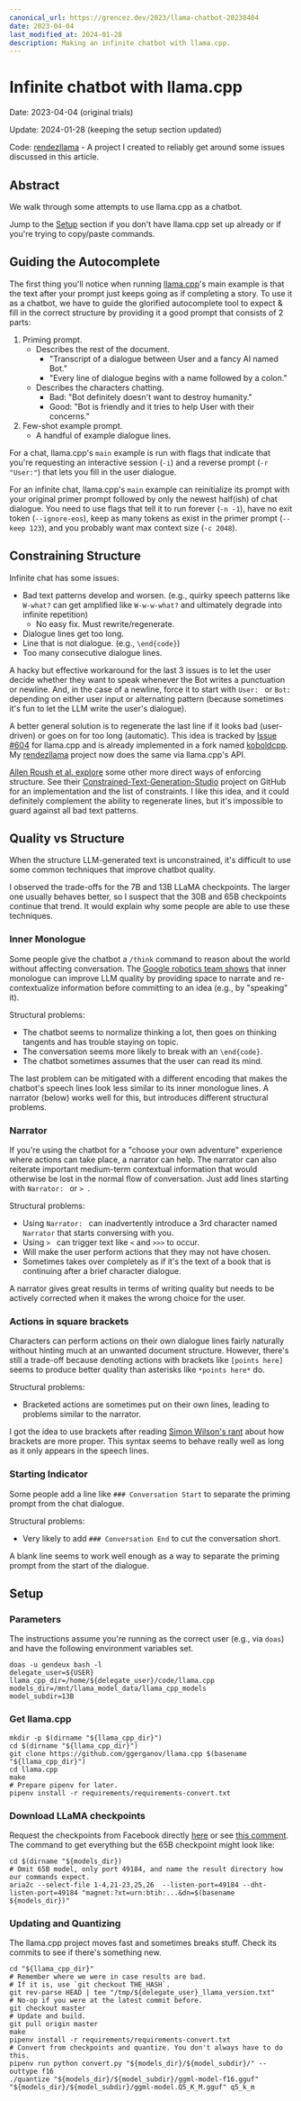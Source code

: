 ```yaml
---
canonical_url: https://grencez.dev/2023/llama-chatbot-20230404
date: 2023-04-04
last_modified_at: 2024-01-28
description: Making an infinite chatbot with llama.cpp.
---
```


# Infinite chatbot with llama.cpp

Date: 2023-04-04 (original trials)

Update: 2024-01-28 (keeping the setup section updated)

Code: [rendezllama](https://github.com/rendezqueue/rendezllama) - A project I created to reliably get around some issues discussed in this article.

## Abstract
We walk through some attempts to use llama.cpp as a chatbot.

Jump to the [Setup](#setup) section if you don't have llama.cpp set up already or if you're trying to copy/paste commands.

## Guiding the Autocomplete
The first thing you'll notice when running [llama.cpp](https://github.com/ggerganov/llama.cpp)'s main example is that the text after your prompt just keeps going as if completing a story.
To use it as a chatbot, we have to guide the glorified autocomplete tool to expect & fill in the correct structure by providing it a good prompt that consists of 2 parts:
1. Priming prompt.
   - Describes the rest of the document.
     - "Transcript of a dialogue between User and a fancy AI named Bot."
     - "Every line of dialogue begins with a name followed by a colon."
   - Describes the characters chatting.
     - Bad: "Bot definitely doesn't want to destroy humanity."
     - Good: "Bot is friendly and it tries to help User with their concerns."
2. Few-shot example prompt.
   - A handful of example dialogue lines.

For a chat, llama.cpp's `main` example is run with flags that indicate that you're requesting an interactive session (`-i`) and a reverse prompt (`-r "User:"`) that lets you fill in the user dialogue.

For an infinite chat, llama.cpp's `main` example can reinitialize its prompt with your original primer prompt followed by only the newest half(ish) of chat dialogue.
You need to use flags that tell it to run forever (`-n -1`), have no exit token (`--ignore-eos`), keep as many tokens as exist in the primer prompt (`--keep 123`), and you probably want max context size (`-c 2048`).

## Constraining Structure
Infinite chat has some issues:
- Bad text patterns develop and worsen. (e.g., quirky speech patterns like `W-what?` can get amplified like `W-w-w-what?` and ultimately degrade into infinite repetition)
  - No easy fix. Must rewrite/regenerate.
- Dialogue lines get too long.
- Line that is not dialogue. (e.g., `\end{code}`)
- Too many consecutive dialogue lines.

A hacky but effective workaround for the last 3 issues is to let the user decide whether they want to speak whenever the Bot writes a punctuation or newline.
And, in the case of a newline, force it to start with `User: ` or `Bot: ` depending on either user input or alternating pattern (because sometimes it's fun to let the LLM write the user's dialogue).

A better general solution is to regenerate the last line if it looks bad (user-driven) or goes on for too long (automatic).
This idea is tracked by [Issue #604](https://github.com/ggerganov/llama.cpp/issues/604) for llama.cpp and is already implemented in a fork named [koboldcpp](https://github.com/LostRuins/koboldcpp).
My [rendezllama](https://github.com/rendezqueue/rendezllama) project now does the same via llama.cpp's API.

[Allen Roush et al. explore](https://paperswithcode.com/paper/most-language-models-can-be-poets-too-an-ai) some other more direct ways of enforcing structure.
See their [Constrained-Text-Generation-Studio](https://github.com/Hellisotherpeople/Constrained-Text-Generation-Studio) project on GitHub for an implementation and the list of constraints.
I like this idea, and it could definitely complement the ability to regenerate lines, but it's impossible to guard against all bad text patterns.

## Quality vs Structure
When the structure LLM-generated text is unconstrained, it's difficult to use some common techniques that improve chatbot quality.

I observed the trade-offs for the 7B and 13B LLaMA checkpoints.
The larger one usually behaves better, so I suspect that the 30B and 65B checkpoints continue that trend.
It would explain why some people are able to use these techniques.

### Inner Monologue
Some people give the chatbot a `/think` command to reason about the world without affecting conversation.
The [Google robotics team shows](https://innermonologue.github.io) that inner monologue  can improve LLM quality by providing space to narrate and re-contextualize information before committing to an idea (e.g., by "speaking" it).

Structural problems:
- The chatbot seems to normalize thinking a lot, then goes on thinking tangents and has trouble staying on topic.
- The conversation seems more likely to break with an `\end{code}`.
- The chatbot sometimes assumes that the user can read its mind.

The last problem can be mitigated with a different encoding that makes the chatbot's speech lines look less similar to its inner monologue lines.
A narrator (below) works well for this, but introduces different structural problems.

### Narrator
If you're using the chatbot for a "choose your own adventure" experience where actions can take place, a narrator can help.
The narrator can also reiterate important medium-term contextual information that would otherwise be lost in the normal flow of conversation.
Just add lines starting with `Narrator: ` or `> `.

Structural problems:
- Using `Narrator: ` can inadvertently introduce a 3rd character named `Narrator` that starts conversing with you.
- Using `> ` can trigger text like `<` and `>>>`  to occur.
- Will make the user perform actions that they may not have chosen.
- Sometimes takes over completely as if it's the text of a book that is continuing after a brief character dialogue.

A narrator gives great results in terms of writing quality but needs to be actively corrected when it makes the wrong choice for the user.

### Actions in square brackets
Characters can perform actions on their own dialogue lines fairly naturally without hinting much at an unwanted document structure.
However, there's still a trade-off because denoting actions with brackets like `[points here]` seems to produce better quality than asterisks like `*points here*` do.

Structural problems:
- Bracketed actions are sometimes put on their own lines, leading to problems similar to the narrator.

I got the idea to use brackets after reading [Simon Wilson's rant](https://www.ermlikeyeah.com/please-god-make-this-pain-go-away/) about how brackets are more proper.
This syntax seems to behave really well as long as it only appears in the speech lines.

### Starting Indicator
Some people add a line like `### Conversation Start` to separate the priming prompt from the chat dialogue.

Structural problems:
- Very likely to add `### Conversation End` to cut the conversation short.

A blank line seems to work well enough as a way to separate the priming prompt from the start of the dialogue.

## Setup
### Parameters
The instructions assume you're running as the correct user (e.g., via `doas`) and have the following environment variables set.
```shell
doas -u gendeux bash -l
delegate_user=${USER}
llama_cpp_dir=/home/${delegate_user}/code/llama.cpp
models_dir=/mnt/llama_model_data/llama_cpp_models
model_subdir=13B
```

### Get llama.cpp
```shell
mkdir -p $(dirname "${llama_cpp_dir}")
cd $(dirname "${llama_cpp_dir}")
git clone https://github.com/ggerganov/llama.cpp $(basename "${llama_cpp_dir}")
cd llama.cpp
make
# Prepare pipenv for later.
pipenv install -r requirements/requirements-convert.txt
```

### Download LLaMA checkpoints
Request the checkpoints from Facebook directly [here](https://github.com/facebookresearch/llama) or see [this comment](https://github.com/facebookresearch/llama/pull/73#issuecomment-1468084739).
The command to get everything but the 65B checkpoint might look like:
```shell
cd $(dirname "${models_dir})
# Omit 65B model, only port 49184, and name the result directory how our commands expect.
aria2c --select-file 1-4,21-23,25,26  --listen-port=49184 --dht-listen-port=49184 "magnet:?xt=urn:btih:...&dn=$(basename ${models_dir})"
```

### Updating and Quantizing
The llama.cpp project moves fast and sometimes breaks stuff.
Check its commits to see if there's something new.
```shell
cd "${llama_cpp_dir}"
# Remember where we were in case results are bad.
# If it is, use `git checkout THE_HASH`.
git rev-parse HEAD | tee "/tmp/${delegate_user}_llama_version.txt"
# No-op if you were at the latest commit before.
git checkout master
# Update and build.
git pull origin master
make
pipenv install -r requirements/requirements-convert.txt
# Convert from checkpoints and quantize. You don't always have to do this.
pipenv run python convert.py "${models_dir}/${model_subdir}/" --outtype f16
./quantize "${models_dir}/${model_subdir}/ggml-model-f16.gguf" "${models_dir}/${model_subdir}/ggml-model.Q5_K_M.gguf" q5_k_m
```
